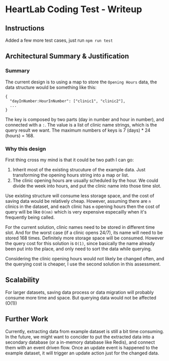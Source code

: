 # HeartLab Coding Test - Writeup

## Instructions

Added a few more test cases, just run `npm run test`

## Architectural Summary & Justification

### Summary

The current design is to using a map to store the `Opening Hours` data, the data structure would be something like this:

```
{
  "dayInNumber:HourInNumber": ["clinic1", "clinic2"],
  ...
}
```

The key is composed by two parts (day in number and hour in number), and connected with a `:`. The value is a list of clinic name strings, which is the query result we want.
The maximum numbers of keys is 7 (days) \* 24 (hours) = 168.

### Why this design

First thing cross my mind is that it could be two path I can go:

1.  Inherit most of the existing strucuture of the example data. Just transforming the opening hours string into a map or list.
2.  The clinic opening hours are usually scheduled by the hour. We could divide the week into hours, and put the clinic name into those time slot.

Use existing structure will consume less storage space, and the cost of saving data would be relatively cheap. However, assuming there are `n` clinics in the dataset, and each clinic has `m` opening hours then the cost of query will be like `O(nm)` which is very expensive especailly when it's frequently being called.

For the current solution, clinic names need to be stored in different time slot. And for the worst case (if a clinic opens 24/7), its name will need to be stored 168 times. Definitely more storage space will be consumed. However the query cost for this solution is `O(1)`, since basically the name already been put into the place, and only need to sort the data while querying.

Considering the clinic opening hours would not likely be changed often, and the querying cost is cheaper, I use the second solution in this assessment.

## Scalability

For larger datasets, saving data process or data migration will probably consume more time and space. But querying data would not be affected (O(1))

## Further Work

Currently, extracting data from example dataset is still a bit time consuming. In the future, we might want to concider to put the extracted data into a secondary database (or a in-memory database like Redis), and connect them with an event driven flow. Once an update event is happened to the example dataset, it will trigger an update action just for the changed data.
